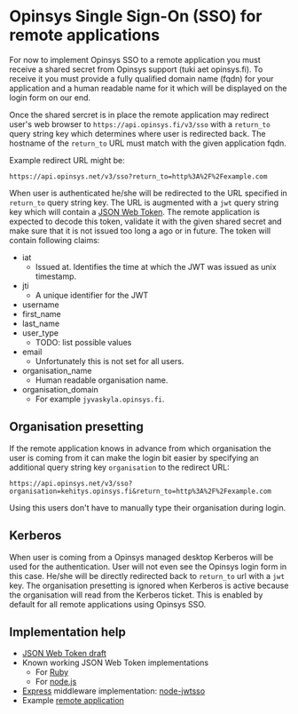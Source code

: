 # Opinsys Single Sign-On (SSO) for remote applications

For now to implement Opinsys SSO to a remote application you must receive a
shared secret from Opinsys support (tuki aet opinsys.fi). To receive it you
must provide a fully qualified domain name (fqdn) for your application and a
human readable name for it which will be displayed on the login form on our
end.

Once the shared sercret is in place the remote application may redirect
user's web browser to `https://api.opinsys.fi/v3/sso` with a `return_to`
query string key which determines where user is redirected back. The hostname
of the `return_to` URL must match with the given application fqdn.

Example redirect URL might be:

    https://api.opinsys.net/v3/sso?return_to=http%3A%2F%2Fexample.com

When user is authenticated he/she will be redirected to the URL specified in
`return_to` query string key. The URL is augmented with a `jwt` query string
key which will contain a [JSON Web Token][jwt]. The remote application is
expected to decode this token, validate it with the given shared secret and
make sure that it is not issued too long a ago or in future. The token will
contain following claims:

  - iat
    - Issued at. Identifies the time at which the JWT was issued as unix timestamp.
  - jti
    - A unique identifier for the JWT
  - username
  - first_name
  - last_name
  - user_type
    - TODO: list possible values
  - email
    - Unfortunately this is not set for all users.
  - organisation_name
    - Human readable organisation name.
  - organisation_domain
    - For example `jyvaskyla.opinsys.fi`.

## Organisation presetting

If the remote application knows in advance from which organisation the user is
coming from it can make the login bit easier by specifying an additional query
string key `organisation` to the redirect URL:

    https://api.opinsys.net/v3/sso?organisation=kehitys.opinsys.fi&return_to=http%3A%2F%2Fexample.com

Using this users don't have to manually type their organisation during login.

## Kerberos

When user is coming from a Opinsys managed desktop Kerberos will be used for
the authentication. User will not even see the Opinsys login form in this case.
He/she will be directly redirected back to `return_to` url with a `jwt` key.
The organisation presetting is ignored when Kerberos is active because the
organisation will read from the Kerberos ticket. This is enabled by default for
all remote applications using Opinsys SSO.

## Implementation help

  - [JSON Web Token draft][jwt]
  - Known working JSON Web Token implementations
    - For [Ruby](https://github.com/progrium/ruby-jwt)
    - For [node.js](https://npmjs.org/package/jwt-simple)
  - [Express][] middleware implementation: [node-jwtsso][]
  - Example [remote application](https://github.com/opinsys/node-jwtsso/blob/master/example/app.js)


[jwt]: http://tools.ietf.org/html/draft-jones-json-web-token
[node-jwtsso]: https://github.com/opinsys/node-jwtsso
[Express]: http://expressjs.com/
